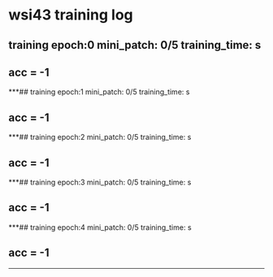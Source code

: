 # wsi43 training log
## training    epoch:0   mini_patch: 0/5   training_time: <built-in function time>s

## acc = -1
***## training    epoch:1   mini_patch: 0/5   training_time: <built-in function time>s

## acc = -1
***## training    epoch:2   mini_patch: 0/5   training_time: <built-in function time>s

## acc = -1
***## training    epoch:3   mini_patch: 0/5   training_time: <built-in function time>s

## acc = -1
***## training    epoch:4   mini_patch: 0/5   training_time: <built-in function time>s

## acc = -1
***